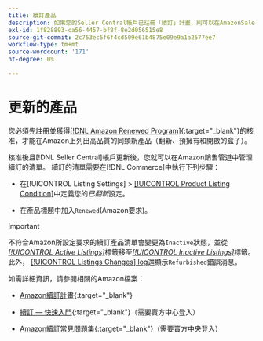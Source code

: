 ```yaml
---
title: 續訂產品
description: 如果您的Seller Central帳戶已註冊「續訂」計畫，則可以在AmazonSales Channel中管理續訂的清單。
exl-id: 1f828893-ca56-4457-bf8f-8e2d056515e8
source-git-commit: 2c753ec5f6f4cd509e61b4875e09e9a1a2577ee7
workflow-type: tm+mt
source-wordcount: '171'
ht-degree: 0%

---
```


# 更新的產品

您必須先註冊並獲得[[!DNL Amazon Renewed Program]](https://sell.amazon.com/programs/renewed.html){:target=&quot;_blank&quot;}的核准，才能在Amazon上列出高品質的同類新產品（翻新、預擁有和開啟的盒子）。

核准後且[!DNL Seller Central]帳戶更新後，您就可以在Amazon銷售管道中管理續訂的清單。 續訂的清單需要在[!DNL Commerce]中執行下列步驟：

- 在[!UICONTROL Listing Settings] > [[!UICONTROL Product Listing Condition]](./product-listing-condition.md)中定義您的&#x200B;_已翻新_&#x200B;設定。

- 在產品標題中加入`Renewed`(Amazon要求)。

>[!IMPORTANT]
>
>不符合Amazon所設定要求的續訂產品清單會變更為`Inactive`狀態，並從&#x200B;*[[!UICONTROL Active Listings]](./active-listings.md)*&#x200B;標籤移至&#x200B;*[[!UICONTROL Inactive Listings]](./inactive-listings.md)*&#x200B;標籤。 此外， [[!UICONTROL Listings Changes] log](./listing-changes-log.md)還顯示`Refurbished`錯誤消息。

如需詳細資訊，請參閱相關的Amazon檔案：

- [Amazon續訂計畫](https://sell.amazon.com/programs/renewed.html){:target=&quot;_blank&quot;}

- [續訂 — 快速入門](https://sellercentral.amazon.com/gp/help/help.html/?itemID=201648580){:target=&quot;_blank&quot;}（需要賣方中心登入）

- [Amazon續訂常見問題集](https://sellercentral.amazon.com/gp/help/help.html?itemID=202190060){:target=&quot;_blank&quot;}（需要賣方中央登入）

